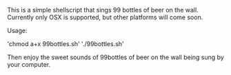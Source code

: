 This is a simple shellscript that sings 99 bottles of beer on the wall. Currently only OSX is supported, but other platforms will come soon.

Usage:

'chmod a+x 99bottles.sh'
'./99bottles.sh'

Then enjoy the sweet sounds of 99bottles of beer on the wall being sung by your computer.
